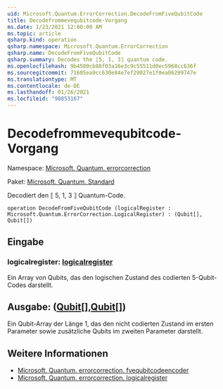 ```yaml
---
uid: Microsoft.Quantum.ErrorCorrection.DecodeFromFiveQubitCode
title: Decodefrommevequbitcode-Vorgang
ms.date: 1/23/2021 12:00:00 AM
ms.topic: article
qsharp.kind: operation
qsharp.namespace: Microsoft.Quantum.ErrorCorrection
qsharp.name: DecodeFromFiveQubitCode
qsharp.summary: Decodes the ⟦5, 1, 3⟧ quantum code.
ms.openlocfilehash: 9b4580cb88f03a16e3c9c55511d0ec5968cc636f
ms.sourcegitcommit: 71605ea9cc630e84e7ef29027e1f0ea06299747e
ms.translationtype: MT
ms.contentlocale: de-DE
ms.lasthandoff: 01/26/2021
ms.locfileid: "98853167"
---
```

# <a name="decodefromfivequbitcode-operation"></a>Decodefrommevequbitcode-Vorgang

Namespace: [Microsoft. Quantum. errorcorrection](xref:Microsoft.Quantum.ErrorCorrection)

Paket: [Microsoft. Quantum. Standard](https://nuget.org/packages/Microsoft.Quantum.Standard)


Decodiert den ⟦ 5, 1, 3 ⟧ Quantum-Code.

```qsharp
operation DecodeFromFiveQubitCode (logicalRegister : Microsoft.Quantum.ErrorCorrection.LogicalRegister) : (Qubit[], Qubit[])
```


## <a name="input"></a>Eingabe

### <a name="logicalregister--logicalregister"></a>logicalregister: [logicalregister](xref:Microsoft.Quantum.ErrorCorrection.LogicalRegister)

Ein Array von Qubits, das den logischen Zustand des codierten 5-Qubit-Codes darstellt.



## <a name="output--qubitqubit"></a>Ausgabe: ([Qubit](xref:microsoft.quantum.lang-ref.qubit)[],[Qubit](xref:microsoft.quantum.lang-ref.qubit)[])

Ein Qubit-Array der Länge 1, das den nicht codierten Zustand im ersten Parameter sowie zusätzliche Qubits im zweiten Parameter darstellt.

## <a name="see-also"></a>Weitere Informationen

- [Microsoft. Quantum. errorcorrection. fvequbitcodeencoder](xref:Microsoft.Quantum.ErrorCorrection.FiveQubitCodeEncoder)
- [Microsoft. Quantum. errorcorrection. logicalregister](xref:Microsoft.Quantum.ErrorCorrection.LogicalRegister)